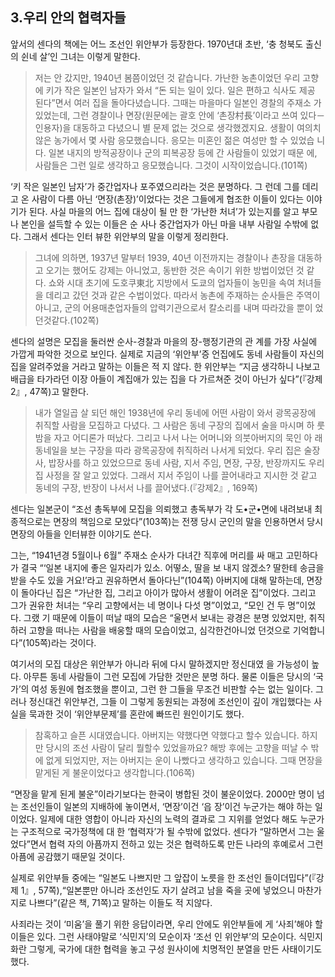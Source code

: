 ## 3.우리 안의 협력자들

앞서의 센다의 책에는 어느 조선인 위안부가 등장한다. 1970년대 초반, ‘충 청북도 출신의 쉰네 살’인 그녀는 이렇게 말한다.

> 저는 안 갔지만, 1940년 봄쯤이었던 것 같습니다. 가난한 농촌이었던 우리 고향 에 키가 작은 일본인 남자가 와서 “돈 되는 일이 있다. 일은 편하고 식사도 제공 된다”면서 여러 집을 돌아다녔습니다. 그때는 마을마다 일본인 경찰의 주재소 가 있었는데, 그런 경찰이나 면장(원문에는 괄호 안에 ‘촌장村長’이라고 쓰여 있다－ 인용자)을 대동하고 다녔으니 별 문제 없는 것으로 생각했겠지요. 생활이 여의치 않은 농가에서 몇 사람 응모했습니다. 응모는 미혼인 젊은 여성만 할 수 있었습 니다. 일본 내지의 방적공장이나 군의 피복공장 등에 간 사람들이 있었기 때문 에, 사람들은 그런 일로 생각하고 응모했습니다. 그것이 시작이었습니다.(101쪽)

‘키 작은 일본인 남자’가 중간업자나 포주였으리라는 것은 분명하다. 그 런데 그를 데리고 온 사람이 다름 아닌 ‘면장(촌장)’이었다는 것은 그들에게 협조한 이들이 있다는 이야기가 된다. 사실 마을의 어느 집에 대상이 될 만 한 ‘가난한 처녀’가 있는지를 알고 부모나 본인을 설득할 수 있는 이들은 순 사나 중간업자가 아닌 마을 내부 사람일 수밖에 없다. 그래서 센다는 인터 뷰한 위안부의 말을 이렇게 정리한다.

> 그녀에 의하면, 1937년 말부터 1939, 40년 이전까지는 경찰이나 촌장을 대동하 고 오기는 했어도 강제는 아니었고, 동반한 것은 속이기 위한 방법이었던 것 같 다. 쇼와 시대 초기에 도호쿠東北 지방에서 도쿄의 업자들이 농민을 속여 처녀들을 데리고 갔던 것과 같은 수법이었다. 따라서 농촌에 주재하는 순사들은 주역이 아니고, 군의 어용매춘업자들의 압력기관으로서 칼소리를 내며 따라갔을 뿐이 었던것같다.(102쪽)

센다의 설명은 모집을 둘러싼 순사-경찰과 마을의 장-행정기관의 관 계를 가장 사실에 가깝게 파악한 것으로 보인다. 실제로 지금의 ‘위안부’증 언집에도 동네 사람들이 자신의 집을 알려주었을 거라고 말하는 이들은 적 지 않다. 한 위안부는 “지금 생각하니 나보고 배급을 타가라던 이장 아들이 계집애가 있는 집을 다 가르쳐준 것이 아닌가 싶다”(『강제2』, 47쪽)고 말한다.

> 내가 열일곱 살 되던 해인 1938년에 우리 동네에 어떤 사람이 와서 광목공장에 취직할 사람을 모집하고 다녔다. 그 사람은 동네 구장의 집에서 술을 마시며 하 룻밤을 자고 어디론가 떠났다. 그리고 나서 나는 어머니와 의붓아버지의 묵인 아 래 동네일을 보는 구장을 따라 광목공장에 취직하러 나서게 되었다. 우리 집은 술장사, 밥장사를 하고 있었으므로 동네 사람, 지서 주임, 면장, 구장, 반장까지도 우리 집 사정을 잘 알고 있었다. 그래서 지서 주임이 나를 끌어내라고 지시한 것 같고 동네의 구장, 반장이 나서서 나를 끌어냈다.(『강제2』, 169쪽)

센다는 일본군이 “조선 총독부에 모집을 의뢰했고 총독부가 각 도•군•면에  내려보내 최종적으로는 면장의 책임으로 모았다”(103쪽)는 전쟁 당시 군인의 말을 인용하면서 당시 면장의 아들을 인터뷰한 이야기도 쓴다.

그는, “1941년경 5월이나 6월” 주재소 순사가 다녀간 직후에 머리를 싸 매고 고민하다가 결국 “‘일본 내지에 좋은 일자리가 있소. 어떻소, 딸을 보 내지 않겠소? 딸한테 송금을 받을 수도 있을 거요!’라고 권유하면서 돌아다닌”(104쪽) 아버지에 대해 말하는데, 면장이 돌아다닌 집은 “가난한 집, 그리고 아이가 많아서 생활이 어려운 집”이었다. 그리고 그가 권유한 처녀는 “우리 고향에서는 네 명이나 다섯 명”이었고, “모인 건 두 명”이었다. 그랬 기 때문에 이들이 떠날 때의 모습은 “울면서 보내는 광경은 분명 있었지만, 취직하러 고향을 떠나는 사람을 배웅할 때의 모습이었고, 심각한건아니었 던것으로 기억합니다”(105쪽)라는 것이다.

여기서의 모집 대상은 위안부가 아니라 뒤에 다시 말하겠지만 정신대였 을 가능성이 높다. 아무튼 동네 사람들이 그런 모집에 가담한 것만은 분명 하다. 물론 이들은 당시의 ‘국가’의 여성 동원에 협조했을 뿐이고, 그런 한 그들을 무조건 비판할 수는 없는 일이다. 그러나 정신대건 위안부건, 그들 이 그렇게 동원되는 과정에 조선인이 깊이 개입했다는 사실을 묵과한 것이 ‘위안부문제’를 혼란에 빠뜨린 원인이기도 했다.

> 참혹하고 슬픈 시대였습니다. 아버지는 약했다면 약했다고 할수 있습니다. 하지 만 당시의 조선 사람이 달리 뭘할수 있었을까요? 해방 후에는 고향을 떠날 수 밖에 없게 되었지만, 저는 아버지는 운이 나빴다고 생각하고 있습니다. 그때 면장을 맡게된 게 불운이었다고 생각합니다.(106쪽)

“면장을 맡게 된게 불운”이라기보다는 한국이 병합된 것이 불운이었다. 2000만 명이 넘는 조선인들이 일본의 지배하에 놓이면서, ‘면장’이건 ‘읍 장’이건 누군가는 해야 하는 일이었다. 일제에 대한 영합이 아니라 자신의 노력의 결과로 그 지위를 얻었다 해도 누군가는 구조적으로 국가정책에 대 한 ‘협력자’가 될 수밖에 없었다. 센다가 “말하면서 그는 울었다”면서 협력 자의 아픔까지 전하고 있는 것은 협력하도록 만든 나라의 후예로서 그런아픔에 공감했기 때문일 것이다.

실제로 위안부들 중에는 “일본도 나쁘지만 그 앞잡이 노릇을 한 조선인 들이더밉다”(『강제 1』, 57쪽),“일본뿐만 아니라 조선인도 자기 살려고 남을 죽을 곳에 넣었으니 마찬가지로 나쁘다”(같은 책, 71쪽)고 말하는 이들도 적 지않다.

사죄라는 것이 ‘미움’을 풀기 위한 응답이라면, 우리 안에도 위안부들에 게 ‘사죄’해야 할 이들은 있다. 그런 사태야말로 ‘식민지’의 모순이자 ‘조선 인 위안부’의 모순이다. 식민지화란 그렇게, 국가에 대한 협력을 놓고 구성 원사이에 치명적인 분열을 만든 사태이기도 했다.